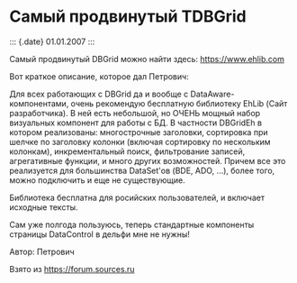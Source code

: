 Самый продвинутый TDBGrid
=========================

::: {.date}
01.01.2007
:::

Самый продвинутый DBGrid можно найти здесь: <https://www.ehlib.com>

Вот краткое описание, которое дал Петрович:

Для всех работающих с DBGrid да и вообще с DataAware-компонентами, очень
рекомендую бесплатную библиотеку EhLib (Сайт разработчика). В ней есть
небольшой, но ОЧЕНЬ мощный набор визуальных компонент для работы с БД. В
частности DBGridEh в котором реализованы: многострочные заголовки,
сортировка при шелчке по заголовку колонки (включая сортировку по
нескольким колонкам), инкрементальный поиск, фильтрование записей,
агрегативные функции, и много других возможностей. Причем все это
реализуется для большинства DataSet\'ов (BDE, ADO, \...), более того,
можно подключить и еще не существующие.

Библиотека бесплатна для росийских пользователей, и включает исходные
тексты.

Сам уже полгода пользуюсь, теперь стандартные компоненты страницы
DataControl в дельфи мне не нужны! 

Автор: Петрович

Взято из <https://forum.sources.ru>
